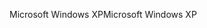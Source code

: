 <span data-ttu-id="99e63-101">Microsoft Windows XP</span><span class="sxs-lookup"><span data-stu-id="99e63-101">Microsoft Windows XP</span></span>